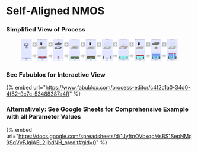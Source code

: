 # Self-Aligned NMOS

### Simplified View of Process

<figure><img src="../.gitbook/assets/image (6).png" alt=""><figcaption></figcaption></figure>

### See Fabublox for Interactive View&#x20;

{% embed url="https://www.fabublox.com/process-editor/c4f2c1a0-34d0-4f82-9c7c-53488387a4ff" %}

### Alternatively: See Google Sheets for Comprehensive Example with all Parameter Values

{% embed url="https://docs.google.com/spreadsheets/d/1JyftnOVbxqcMsBS1SepNMq9SqVyFJqiAEL2ijbdNH_o/edit#gid=0" %}
